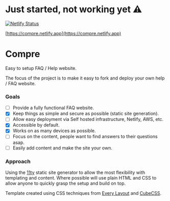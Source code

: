 # Just started, not working yet ⚠️

[![Netlify Status](https://api.netlify.com/api/v1/badges/74be5255-a461-4be9-96cc-815eb8cf6600/deploy-status)](https://app.netlify.com/sites/compre/deploys) 

[https://compre.netlify.app](https://compre.netlify.app)

# Compre
Easy to setup FAQ / Help website.

The focus of the project is to make it easy to fork and deploy your own help / FAQ website.

### Goals
- [ ] Provide a fully functional FAQ website.
- [x] Keep things as simple and secure as possible (static site generation).
- [ ] Allow easy deployment via Self hosted infrastructure, Netlify, AWS, etc.
- [x] Accessible by default.
- [x] Works on as many devices as possible.
- [ ] Focus on the content, people want to find answers to their questions asap.
- [ ] Easily add content and make the site your own.

### Approach

Using the [11ty](https://www.11ty.dev/) static site generator to allow the most flexibility with templating and content. Where possible will use plain HTML and CSS to allow anyone to quickly grasp the setup and build on top.

Template created using CSS techniques from [Every Layout](https://every-layout.dev/) and [CubeCSS](https://cube.fyi/).
 
